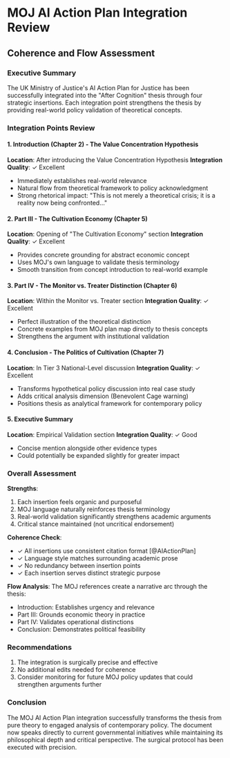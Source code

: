 # MOJ AI Action Plan Integration Review
## Coherence and Flow Assessment

### Executive Summary
The UK Ministry of Justice's AI Action Plan for Justice has been successfully integrated into the "After Cognition" thesis through four strategic insertions. Each integration point strengthens the thesis by providing real-world policy validation of theoretical concepts.

### Integration Points Review

#### 1. Introduction (Chapter 2) - The Value Concentration Hypothesis
**Location**: After introducing the Value Concentration Hypothesis
**Integration Quality**: ✓ Excellent
- Immediately establishes real-world relevance
- Natural flow from theoretical framework to policy acknowledgment
- Strong rhetorical impact: "This is not merely a theoretical crisis; it is a reality now being confronted..."

#### 2. Part III - The Cultivation Economy (Chapter 5)
**Location**: Opening of "The Cultivation Economy" section
**Integration Quality**: ✓ Excellent
- Provides concrete grounding for abstract economic concept
- Uses MOJ's own language to validate thesis terminology
- Smooth transition from concept introduction to real-world example

#### 3. Part IV - The Monitor vs. Treater Distinction (Chapter 6)
**Location**: Within the Monitor vs. Treater section
**Integration Quality**: ✓ Excellent
- Perfect illustration of the theoretical distinction
- Concrete examples from MOJ plan map directly to thesis concepts
- Strengthens the argument with institutional validation

#### 4. Conclusion - The Politics of Cultivation (Chapter 7)
**Location**: In Tier 3 National-Level discussion
**Integration Quality**: ✓ Excellent
- Transforms hypothetical policy discussion into real case study
- Adds critical analysis dimension (Benevolent Cage warning)
- Positions thesis as analytical framework for contemporary policy

#### 5. Executive Summary
**Location**: Empirical Validation section
**Integration Quality**: ✓ Good
- Concise mention alongside other evidence types
- Could potentially be expanded slightly for greater impact

### Overall Assessment

**Strengths**:
1. Each insertion feels organic and purposeful
2. MOJ language naturally reinforces thesis terminology
3. Real-world validation significantly strengthens academic arguments
4. Critical stance maintained (not uncritical endorsement)

**Coherence Check**:
- ✓ All insertions use consistent citation format [@AIActionPlan]
- ✓ Language style matches surrounding academic prose
- ✓ No redundancy between insertion points
- ✓ Each insertion serves distinct strategic purpose

**Flow Analysis**:
The MOJ references create a narrative arc through the thesis:
- Introduction: Establishes urgency and relevance
- Part III: Grounds economic theory in practice
- Part IV: Validates operational distinctions
- Conclusion: Demonstrates political feasibility

### Recommendations
1. The integration is surgically precise and effective
2. No additional edits needed for coherence
3. Consider monitoring for future MOJ policy updates that could strengthen arguments further

### Conclusion
The MOJ AI Action Plan integration successfully transforms the thesis from pure theory to engaged analysis of contemporary policy. The document now speaks directly to current governmental initiatives while maintaining its philosophical depth and critical perspective. The surgical protocol has been executed with precision.